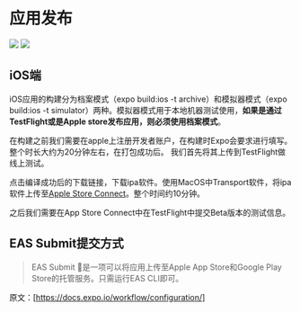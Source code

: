 # 应用发布

![](https://img.shields.io/badge/node-12.13.1-brightgreen)
![](https://img.shields.io/badge/expocli-4.7.1-brightgreen)

## iOS端

iOS应用的构建分为档案模式（expo build:ios -t archive）和模拟器模式（expo build:ios -t simulator）两种。模拟器模式用于本地机器测试使用，**如果是通过TestFlight或是Apple store发布应用，则必须使用档案模式**。

在构建之前我们需要在apple上注册开发者账户，在构建时Expo会要求进行填写。整个时长大约为20分钟左右，在打包成功后。
我们首先将其上传到TestFlight做线上测试。

点击编译成功后的下载链接，下载ipa软件。使用MacOS中Transport软件，将ipa软件上传至[Apple Store Connect](https://appstoreconnect.apple.com/)。整个时间约10分钟。

之后我们需要在App Store Connect中在TestFlight中提交Beta版本的测试信息。


## EAS Submit提交方式

> EAS Submit 是一项可以将应用上传至Apple App Store和Google Play Store的托管服务。只需运行EAS CLI即可。

原文：[https://docs.expo.io/workflow/configuration/]
